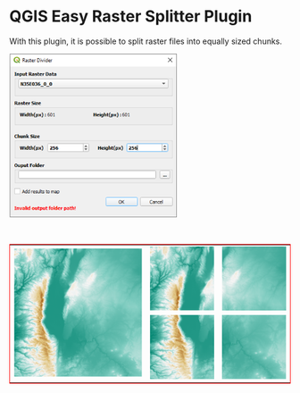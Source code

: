 # QGIS Easy Raster Splitter Plugin

With this plugin, it is possible to split raster files into equally sized chunks.
<br/>

<p align="left">
  <img width="300" src="../images/gui.PNG">
</p>
<br/>


<table style="border-collapse: collapse; border:1px solid red;" cellpadding="0" cellspacing="0" >
  <tr>
    <td rowspan="2"><img width="450" src="../images/raster.PNG"></td>
    <td><img width="225" src="../images/raster_chunk_1.PNG"></td>    
    <td><img width="225" src="../images/raster_chunk_2.PNG"></td>
  </tr>
  <tr>
    <td><img width="225" src="../images/raster_chunk_3.PNG"></td>
    <td><img width="225" src="../images/raster_chunk_4.PNG"></td>
  </tr>  
  
</table>
